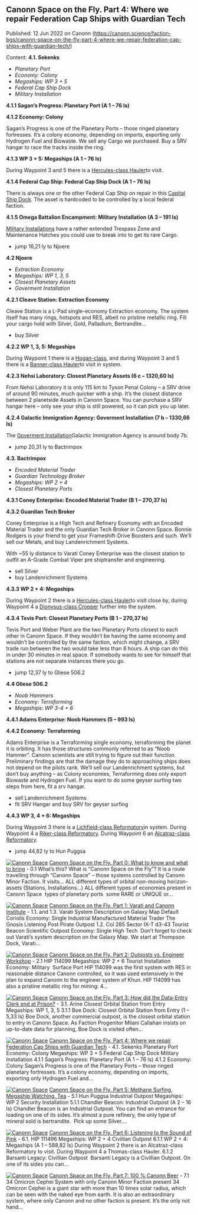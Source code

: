 ## Canonn Space on the Fly. Part 4: Where we repair Federation Cap Ships with Guardian Tech

Published: 12 Jun 2022 on Canonn (https://canonn.science/faction-bgs/canonn-space-on-the-fly-part-4-where-we-repair-federation-cap-ships-with-guardian-tech/)

Content: **4.1. Sekenks**

- *Planetary Port*
- *Economy: Colony*
- *Megaships: WP 3 + 5*
- *Federal Cap Ship Dock*
- *Military Installation*

**4.1.1 Sagan’s Progress: Planetary Port (A 1 – 76 ls)**

**4.1.2 Economy: Colony**

Sagan’s Progress is one of the Planetary Ports – those ringed planetary fortresses. It’s a colony economy, depending on imports, exporting only Hydrogen Fuel and Biowaste. We sell any Cargo we purchased. Buy a SRV hangar to race the tracks inside the ring.

**4.1.3 WP 3 + 5: Megaships (A 1 – 76 ls)**

During Waypoint 3 and 5 there is a [Hercules-class Hauler](https://canonn.science/codex/hercules-class-bulk-cargo-ship/)to visit.

**4.1.4 Federal Cap Ship: Federal Cap Ship Dock (A 1 – 76 ls)**

There is always one or the other Federal Cap Ship on repair in this [Capital Ship Dock](https://canonn.science/tag/capital-ship-dock/). The asset is hardcoded to be controlled by a local federal faction.

**4.1.5 Omega Battalion Encampment: Military Installation (A 3 – 191 ls)**

[Military Installations](https://canonn.science/tag/military-installation/) have a rather extended Trespass Zone and Maintenance Hatches you could use to break into to get its rare Cargo.

- jump 16,21 ly to Njoere

**4.2 Njoere**

- *Extraction Economy*
- *Megaships: WP 1, 3, 5*
- *Closest Planetary Assets*
- *Goverment Installation*

**4.2.1 Cleave Station: Extraction Economy**

Cleave Station is a L-Pad single-economy Extraction economy. The system itself has many rings, hotspots and RES, albeit no pristine metallic ring. Fill your cargo hold with Silver, Gold, Palladium, Bertrandite…

- buy Silver

**4.2.2 WP 1, 3, 5: Megaships**

During Waypoint 1 there is a [Hogan-class](https://canonn.science/codex/hogan-class-bulk-cargo-ship/), and during Waypoint 3 and 5 there is a [Banner-class Hauler](https://canonn.science/codex/banner-class-bulk-cargo-ship/)to visit in system.

**4.2.3 Nehsi Laboratory: Closest Planetary Assets (6 c – 1320,60 ls)**

From Nehsi Laboratory it is only 115 km to Tyson Penal Colony – a SRV drive of around 90 minutes, much quicker with a ship. It’s the closest distance between 2 planetside Assets in Canonn Space. You can purchase a SRV hangar here – only see your ship is still powered, so it can pick you up later.

**4.2.4 Galactic Immigration Agency: Goverment Installation (7 b – 1330,66 ls)**

The [Goverment Installation](https://canonn.science/tag/government-installation/)Galactic Immigration Agency is around body 7b.

- jump 20,31 ly to Bactrimpox

**4.3. Bactrimpox**

- *Encoded Material Trader*
- *Guardian Technology Broker*
- *Megaships: WP 2 + 4*
- *Closest Planetary Ports*

**4.3.1 Coney Enterprise: Encoded Material Trader (B 1 – 270,37 ls)**

**4.3.2 Guardian Tech Broker**

Coney Enterprise is a High Tech and Refinery Economy with an Encoded Material Trader and the only Guardian Tech Broker in Canonn Space. Bonnie Rodgers is your friend to get your Frameshift-Drive Boosters and such. We’ll sell our Metals, and buy Landenrichment Systems.

With ~55 ly distance to Varati Coney Enterprise was the closest station to outfit an A-Grade Combat Viper pre shiptransfer and engineering.

- sell Silver
- buy Landenrichment Systems

**4.3.3 WP 2 + 4: Megaships**

During Waypoint 2 there is a [Hercules-class Hauler](https://canonn.science/codex/hercules-class-bulk-cargo-ship/)to visit close by, during Waypoint 4 a [Dionysus-class Cropper](https://canonn.science/codex/dionysus-class-agricultural-vessel/) further into the system.

**4.3.4 Tevis Port: Closest Planetary Ports (B 1 – 270,37 ls)**

Tevis Port and Weber Plant are the two Planetary Ports closest to each other in Canonn Space. If they wouldn’t be having the same economy and wouldn’t be controlled by the same faction, which might change, a SRV trade run between the two would take less than 8 hours. A ship can do this in under 30 minutes in real space. If somebody wants to see for himself that stations are not separate instances there you go.

- jump 12,37 ly to Gliese 506.2

**4.4 Gliese 506.2**

- *Noob Hammers*
- *Economy: Terraforming*
- *Megaships: WP 3-4 + 6*

**4.4.1 Adams Enterprise: Noob Hammers (5 – 993 ls)**

**4.4.2 Economy: Terraforming**

Adams Enterprise is a Terraforming single economy, terraforming the planet it is orbiting. It has those structures commonly referred to as “Noob Hammer”. Canonn scientists are still trying to figure out their function. Preliminary findings are that the damage they do to approaching ships does not depend on the pilots rank. We’ll sell our Landenrichment systems, but don’t buy anything – as Colony economies, Terraforming does only export Biowaste and Hydrogen Fuel. If you want to do some geyser surfing two steps from here, fit a srv hangar.

- sell Landenrichment Systems
- fit SRV Hangar and buy SRV for geyser surfing

**4.4.3 WP 3, 4 + 6: Megaships**

During Waypoint 3 there is a [Lichfield-class Reformatory](https://canonn.science/codex/lichfield-class-reformatory/)in system. During Waypoint 4 a [Riker-class Reformatory](https://canonn.science/codex/riker-class-prison-ship/). During Waypoint 6 an [Alcatraz-class Reformatory](https://canonn.science/codex/alcatraz-class-prison-ship/).

- jump 44,82 ly to Hun Puggsa

[![Canonn Space](https://canonn.science/wp-content/uploads/2022/06/9QCLQ4m-150x150.png)](https://canonn.science/faction-bgs/canonn-space-on-the-fly-part-0-what-to-know-and-what-to-bring/) [Canonn Space on the Fly. Part 0: What to know and what to bring](https://canonn.science/faction-bgs/canonn-space-on-the-fly-part-0-what-to-know-and-what-to-bring/) - 0.1 What’s this? What is “Canonn Space on the Fly”? It is a route travelling through “Canonn Space” – those systems controlled by Canonn Minor Faction. It visits…  ALL different types of orbital non-moving horizon-assets (Stations, Installations…) ALL different types of economies present in Canonn Space  types of planetary ports  some RARE or UNIQUE or...

[![Canonn Space](https://canonn.science/wp-content/uploads/2022/06/9QCLQ4m-150x150.png)](https://canonn.science/faction-bgs/canonn-space-on-the-fly-part-1-varati-and-canonn-institute/) [Canonn Space on the Fly. Part 1: Varati and Canonn Institute](https://canonn.science/faction-bgs/canonn-space-on-the-fly-part-1-varati-and-canonn-institute/) - 1.1. and 1.3. Varati System Description on Galaxy Map Default Coriolis Economy: Single Industrial Manufactured Material Trader The Gnosis Listening Post Pirate Outpost 1.2. Col 285 Sector IX-T d3-43 Tourist Beacon Scientific Outpost Economy: Single High Tech  Don’t forget to check out Varati’s system description on the Galaxy Map. We start at Thompson Dock, Varati...

[![Canonn Space](https://canonn.science/wp-content/uploads/2022/06/9QCLQ4m-150x150.png)](https://canonn.science/faction-bgs/canonn-space-on-the-fly-part-2-outposts-vs-engineer-workshop/) [Canonn Space on the Fly. Part 2: Outposts vs. Engineer Workshop](https://canonn.science/faction-bgs/canonn-space-on-the-fly-part-2-outposts-vs-engineer-workshop/) - 2.1 HIP 114099 Megaships: WP 2 + 6 Tourist Installation Economy: Military  Surface Port HIP 114099 was the first system with RES in reasonable distance Canonn controlled, so it was used extensively in the plan to expand Canonn to the engineer system of Khun. HIP 114099 has also a pristine metallic ring for mining: 4...

[![Canonn Space](https://canonn.science/wp-content/uploads/2022/06/9QCLQ4m-150x150.png)](https://canonn.science/faction-bgs/canonn-space-on-the-fly-part-3-how-did-the-data-entry-clerk-end-at-prison/) [Canonn Space on the Fly. Part 3: How did the Data-Entry Clerk end at Prison?](https://canonn.science/faction-bgs/canonn-space-on-the-fly-part-3-how-did-the-data-entry-clerk-end-at-prison/) - 3.1. Arine Closest Orbital Station from Entry Megaships: WP 1, 3, 5 3.1.1 Boe Dock: Closest Orbital Station from Entry (1 – 5,33 ls) Boe Dock, another commercial outpost, is the closest orbital station to entry in Canonn Space. As Faction Progenitor Milani Callahan insists on up-to-date data for planning, Boe Dock is visited often...

[![Canonn Space](https://canonn.science/wp-content/uploads/2022/06/9QCLQ4m-150x150.png)](https://canonn.science/faction-bgs/canonn-space-on-the-fly-part-4-where-we-repair-federation-cap-ships-with-guardian-tech/) [Canonn Space on the Fly. Part 4: Where we repair Federation Cap Ships with Guardian Tech](https://canonn.science/faction-bgs/canonn-space-on-the-fly-part-4-where-we-repair-federation-cap-ships-with-guardian-tech/) - 4.1. Sekenks Planetary Port Economy: Colony Megaships: WP 3 + 5 Federal Cap Ship Dock Military Installation 4.1.1 Sagan’s Progress: Planetary Port (A 1 – 76 ls) 4.1.2 Economy: Colony Sagan’s Progress is one of the Planetary Ports – those ringed planetary fortresses. It’s a colony economy, depending on imports, exporting only Hydrogen Fuel and...

[![Canonn Space](https://canonn.science/wp-content/uploads/2022/06/9QCLQ4m-150x150.png)](https://canonn.science/faction-bgs/canonn-space-on-the-fly-part-5-methane-surfing-megaship-watching-tea/) [Canonn Space on the Fly. Part 5: Methane Surfing, Megaship Watching, Tea](https://canonn.science/faction-bgs/canonn-space-on-the-fly-part-5-methane-surfing-megaship-watching-tea/) - 5.1 Hun Puggsa Industrial Outpost Megaships: WP 2 Security Installation 5.1.1 Chandler Beacon: Industrial Outpost (A 2 – 16 ls) Chandler Beacon is an Industrial Outpost. You can find an entrance for loading on one of its sides. It’s almost a pure refinery, the only type of mineral sold is bertrandite.  Pick up some Silver....

[![Canonn Space](https://canonn.science/wp-content/uploads/2022/06/9QCLQ4m-150x150.png)](https://canonn.science/faction-bgs/canonn-space-on-the-fly-part-6-listening-to-the-sound-of-pink/) [Canonn Space on the Fly. Part 6: Listening to the Sound of Pink](https://canonn.science/faction-bgs/canonn-space-on-the-fly-part-6-listening-to-the-sound-of-pink/) - 6.1. HIP 111496 Megaships: WP 2 + 4 Civillian Outpost 6.1.1 WP 2 + 4: Megaships (A 1 – 588,82 ls) During Waypoint 2 there is an Alcatraz-class Reformatory to visit. During Waypoint 4 a Thomas-class Hauler. 6.1.2 Barsanti Legacy: Civillian Outpost  Barsanti Legacy is a Civillian Outpost. On one of its sides you can...

[![Canonn Space](https://canonn.science/wp-content/uploads/2022/06/9QCLQ4m-150x150.png)](https://canonn.science/faction-bgs/canonn-space-on-the-fly-part-7-100-canonn-beer/) [Canonn Space on the Fly. Part 7: 100 % Canonn Beer](https://canonn.science/faction-bgs/canonn-space-on-the-fly-part-7-100-canonn-beer/) - 7.1 34 Omicron Cephei System with only Canonn Minor Faction present 34 Omicron Cephei is a giant star with more than 10 times solar radius, which can be seen with the naked eye from earth. It is also an extraordinary system, where only Canonn and no other faction is present. It’s the only not hand...